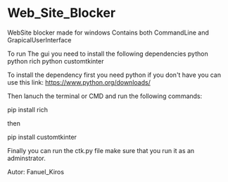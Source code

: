 # Web_Site_Blocker
WebSite blocker made for windows Contains both CommandLine and GrapicalUserInterface

To run The gui you need to install the following dependencies 
python
python rich 
python customtkinter

To install the dependency first you need python if you don't have you can use this link: https://www.python.org/downloads/

Then lanuch the terminal or CMD and run the following commands:

pip install rich 

then 

pip install customtkinter

Finally you can run the ctk.py file make sure that you run it as an adminstrator.
  
Autor: Fanuel_Kiros
